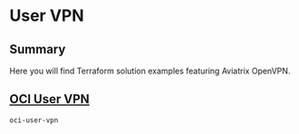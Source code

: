 # User VPN 

## Summary

Here you will find Terraform solution examples featuring Aviatrix OpenVPN.

## [OCI User VPN](./oci-user-vpn) 

```oci-user-vpn```


